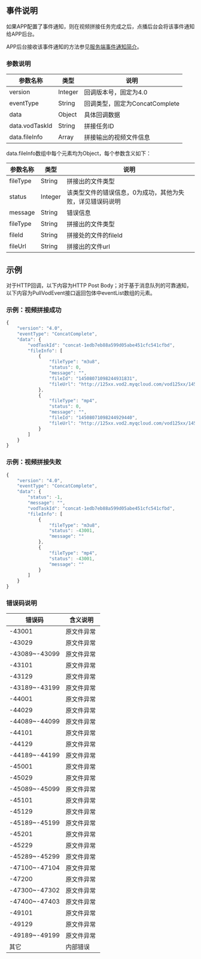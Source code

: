 ## 事件说明
如果APP配置了事件通知，则在视频拼接任务完成之后，点播后台会将该事件通知给APP后台。

APP后台接收该事件通知的方法参见[服务端事件通知简介](/document/product/266/7829)。

### 参数说明
| 参数名称 | 类型 | 说明 |
|---------|---------|---------|
| version | Integer | 回调版本号，固定为4.0 |
| eventType | String | 回调类型，固定为ConcatComplete |
| data | Object | 具体回调数据 |
| data.vodTaskId | String | 拼接任务ID  |
| data.fileInfo | Array | 拼接输出的视频文件信息 |

data.fileInfo数组中每个元素均为Object，每个参数含义如下：

| 参数名称 | 类型 | 说明 |
|---------|---------|---------|
| fileType | String | 拼接出的文件类型 |
| status | Integer | 该类型文件的错误信息，0为成功，其他为失败，详见错误码说明 |
| message | String | 错误信息 |
| fileType | String | 拼接出的文件类型 |
| fileId | String | 拼接处的文件的fileId |
| fileUrl | String | 拼接出的文件url  |

## 示例
对于HTTP回调，以下内容为HTTP Post Body；对于基于消息队列的可靠通知，以下内容为PullVodEvent接口返回包体中eventList数组的元素。

### 示例：视频拼接成功

```javascript
{
    "version": "4.0",
    "eventType": "ConcatComplete",
    "data": {
        "vodTaskId": "concat-1edb7eb88a599d05abe451cfc541cfbd",
        "fileInfo": [
            {
                "fileType": "m3u8",
                "status": 0,
                "message": "",
                "fileId": "14508071098244931831",
                "fileUrl": "http://125xx.vod2.myqcloud.com/vod125xx/14508071098244931831/playlist.f6.m3u8"
            },
            {
                "fileType": "mp4",
                "status": 0,
                "message": "",
                "fileId": "14508071098244929440",
                "fileUrl": "http://125xx.vod2.myqcloud.com/vod125xx/14508071098244929440/f0.mp4"
            }
        ]
    }
}
```

### 示例：视频拼接失败

```javascript
{
    "version": "4.0",
    "eventType": "ConcatComplete",
    "data": {
        "status": -1,
        "message": "",
        "vodTaskId": "concat-1edb7eb88a599d05abe451cfc541cfbd",
        "fileInfo": [
            {
                "fileType": "m3u8",
                "status": -43001,
                "message": ""
            },
            {
                "fileType": "mp4",
                "status": -43001,
                "message": ""
            }
        ]
    }
}
```

### 错误码说明
| 错误码 | 含义说明|
|---------|---------|
| -43001 | 原文件异常  |
| -43029 | 原文件异常  |
| -43089~-43099 | 原文件异常  |
| -43101 | 原文件异常  |
| -43129 |  原文件异常 |
| -43189~-43199 | 原文件异常  |
| -44001 |原文件异常   |
| -44029 | 原文件异常  |
| -44089~-44099 |原文件异常   |
| -44101 | 原文件异常  |
|-44129  | 原文件异常  |
| -44189~-44199 |原文件异常   |
| -45001 | 原文件异常  |
| -45029 | 原文件异常  |
| -45089~-45099 |原文件异常   |
| -45101 |原文件异常   |
| -45129 |原文件异常   |
| -45189~-45199 |原文件异常   |
| -45201 |原文件异常   |
| -45229 | 原文件异常  |
| -45289~-45299 |原文件异常   |
| -47100~-47104 |原文件异常   |
| -47200 |原文件异常   |
| -47300~-47302 |原文件异常   |
| -47400~-47403 |原文件异常   |
| -49101 |原文件异常   |
| -49129 |原文件异常   |
| -49189~-49199 |原文件异常   |
| 其它 |内部错误   |

